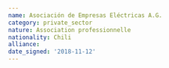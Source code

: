 ```yaml
---
name: Asociación de Empresas Eléctricas A.G.
category: private_sector
nature: Association professionnelle 
nationality: Chili
alliance: 
date_signed: '2018-11-12'
---
```

    